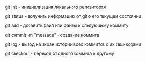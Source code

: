 git init - инициализация локального репозитория

git status - получить информацию от git о его текущем состоянии

git add - добавить файл или файлы к следующему коммиту

git commit -m "message" - создание коммита

git log -  вывод на экран истории всех коммитов с их хеш-кодами

git checkout - переход от одного коммита к другому